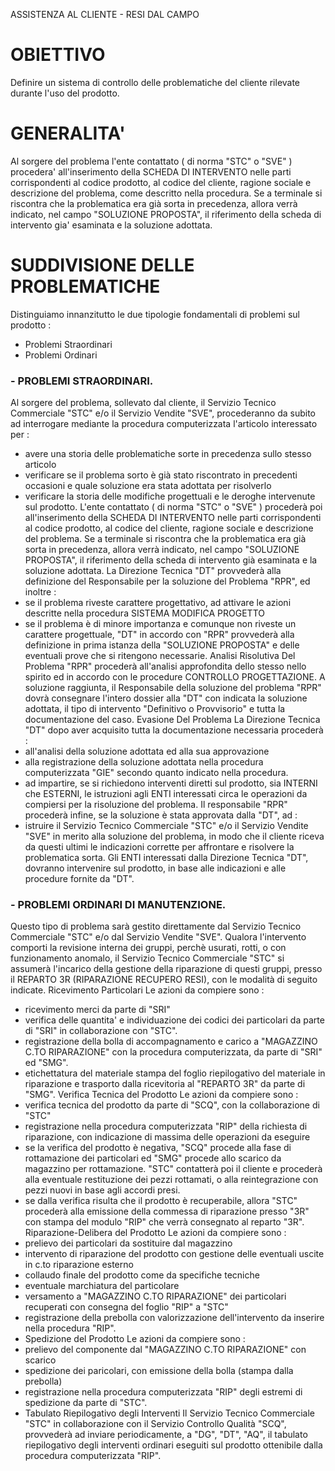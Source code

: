 ASSISTENZA AL CLIENTE - RESI DAL CAMPO
# OBIETTIVO
Definire un sistema di controllo delle problematiche del cliente rilevate durante l'uso del
prodotto.
# GENERALITA'
Al sorgere del problema l'ente contattato ( di norma "STC" o "SVE" ) procedera' all'inserimento
della SCHEDA DI INTERVENTO nelle parti corrispondenti al codice prodotto, al codice del cliente,
ragione sociale e descrizione del problema, come descritto nella procedura.
Se a terminale si riscontra che la problematica era già sorta in precedenza, allora verrà indicato,
nel campo "SOLUZIONE PROPOSTA", il riferimento della scheda di intervento gia' esaminata e la
soluzione adottata.
# SUDDIVISIONE DELLE PROBLEMATICHE
Distinguiamo innanzitutto le due tipologie fondamentali di problemi sul prodotto : 
- Problemi Straordinari
- Problemi Ordinari
### - PROBLEMI STRAORDINARI.
Al sorgere del problema, sollevato dal cliente, il
Servizio Tecnico Commerciale "STC" e/o il Servizio
Vendite "SVE", procederanno da subito ad interrogare mediante la procedura computerizzata l'articolo interessato per : 
- avere una storia delle problematiche sorte in precedenza sullo stesso articolo
- verificare se il problema sorto è già stato riscontrato in precedenti occasioni e quale soluzione
era stata adottata per risolverlo
- verificare la storia delle modifiche progettuali e le deroghe intervenute sul prodotto.
L'ente contattato ( di norma "STC" o "SVE" ) procederà poi all'inserimento della SCHEDA DI
INTERVENTO nelle parti corrispondenti al codice prodotto, al codice del cliente, ragione sociale e
descrizione del problema.
Se a terminale si riscontra che la problematica era già sorta in precedenza, allora verrà indicato,
nel campo "SOLUZIONE PROPOSTA", il riferimento della scheda di intervento già esaminata e la
soluzione adottata.
La Direzione Tecnica "DT" provvederà alla definizione del Responsabile per la soluzione del
Problema "RPR", ed inoltre : 
- se il problema riveste carattere progettativo, ad attivare le azioni descritte nella procedura
SISTEMA MODIFICA PROGETTO
- se il problema è di minore importanza e comunque non riveste un carattere progettuale, "DT" in
accordo con "RPR" provvederà alla definizione in prima istanza della "SOLUZIONE PROPOSTA" e delle
eventuali prove che si ritengono necessarie.
Analisi Risolutiva Del Problema
"RPR" procederà all'analisi approfondita dello stesso nello spirito ed in accordo con le procedure
CONTROLLO PROGETTAZIONE.
A soluzione raggiunta, il Responsabile della soluzione del problema "RPR" dovrà consegnare l'intero
dossier alla "DT" con indicata la soluzione adottata, il tipo di intervento "Definitivo o Provvisorio" e tutta la documentazione del caso.
Evasione Del Problema
La Direzione Tecnica "DT" dopo aver acquisito tutta la documentazione necessaria procederà : 
- all'analisi della soluzione adottata ed alla sua approvazione
- alla registrazione della soluzione adottata nella procedura computerizzata "GIE" secondo quanto indicato nella procedura.
- ad impartire, se si richiedono interventi diretti sul prodotto, sia INTERNI che ESTERNI, le istruzioni agli ENTI interessati circa le operazioni da compiersi per la risoluzione del problema.
Il responsabile "RPR" procederà infine, se la soluzione è stata approvata dalla "DT", ad : 
- istruire il Servizio Tecnico Commerciale "STC" e/o il Servizio Vendite "SVE" in merito alla soluzione del problema, in modo che il cliente riceva da questi ultimi le indicazioni corrette per affrontare e risolvere la problematica sorta.
Gli ENTI interessati dalla Direzione Tecnica "DT", dovranno intervenire sul prodotto, in base alle indicazioni e alle procedure fornite da "DT".
### - PROBLEMI ORDINARI DI MANUTENZIONE.
Questo tipo di problema sarà gestito direttamente dal Servizio Tecnico Commerciale "STC" e/o dal
Servizio Vendite "SVE".
Qualora l'intervento comporti la revisione interna dei gruppi, perchè usurati, rotti, o con funzionamento anomalo, il Servizio Tecnico Commerciale "STC" si assumerà l'incarico della gestione della riparazione di questi gruppi, presso il REPARTO 3R (RIPARAZIONE RECUPERO RESI), con le modalità di seguito indicate.
Ricevimento Particolari
Le azioni da compiere sono : 
- ricevimento merci  da parte di "SRI"
- verifica delle quantita' e individuazione dei codici dei particolari da parte di "SRI" in collaborazione con "STC".
- registrazione della bolla di accompagnamento e carico a "MAGAZZINO C.TO RIPARAZIONE" con la procedura  computerizzata, da parte di "SRI" ed "SMG".
- etichettatura del materiale stampa del foglio riepilogativo del materiale in riparazione e trasporto dalla ricevitoria al "REPARTO 3R" da parte di "SMG".
Verifica Tecnica del Prodotto
Le azioni da compiere sono : 
- verifica tecnica del prodotto da parte di "SCQ", con la collaborazione di "STC"
- registrazione nella procedura computerizzata
"RIP" della richiesta di riparazione, con indicazione di massima delle operazioni da eseguire
- se la verifica del prodotto è negativa, "SCQ" procede alla fase di rottamazione dei particolari ed "SMG" procede allo scarico da magazzino per rottamazione. "STC" contatterà poi il cliente e procederà alla eventuale restituzione dei pezzi rottamati, o alla reintegrazione con pezzi nuovi in base agli accordi presi.
- se dalla verifica risulta che il prodotto è recuperabile, allora "STC" procederà alla emissione della commessa di riparazione presso "3R" con stampa del modulo "RIP" che verrà consegnato al reparto "3R".
Riparazione-Delibera del Prodotto
Le azioni da compiere sono : 
- prelievo dei particolari da sostituire dal magazzino
- intervento di riparazione del prodotto con gestione delle eventuali uscite in c.to riparazione esterno
- collaudo finale del prodotto come da specifiche tecniche
- eventuale marchiatura del particolare
- versamento a "MAGAZZINO C.TO RIPARAZIONE" dei particolari recuperati con consegna del foglio "RIP" a "STC"
- registrazione della prebolla con valorizzazione dell'intervento da inserire nella procedura "RIP".
- Spedizione del Prodotto
Le azioni da compiere sono : 
- prelievo del componente dal "MAGAZZINO C.TO
RIPARAZIONE" con scarico
- spedizione dei paricolari, con emissione della bolla (stampa dalla prebolla)
- registrazione nella procedura computerizzata
"RIP" degli estremi di spedizione da parte di "STC".
- Tabulato Riepilogativo degli Interventi Il
Servizio Tecnico Commerciale "STC" in collaborazione con il Servizio Controllo Qualità
"SCQ", provvederà ad inviare periodicamente, a
"DG", "DT", "AQ", il tabulato riepilogativo degli interventi ordinari eseguiti sul prodotto ottenibile dalla procedura computerizzata "RIP".
